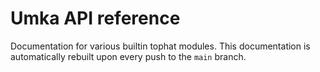 # Umka API reference

Documentation for various builtin tophat modules. This documentation
is automatically rebuilt upon every push to the `main` branch.

